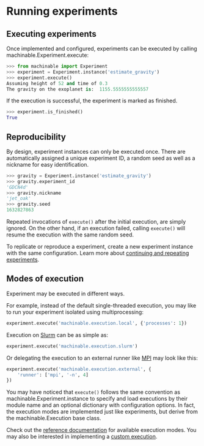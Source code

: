 # Running experiments

## Executing experiments

Once implemented and configured, experiments can be executed by calling <Pydoc caption="execute()">machinable.Experiment.execute</Pydoc>:

```python
>>> from machinable import Experiment
>>> experiment = Experiment.instance('estimate_gravity')
>>> experiment.execute()
Assuming height of 52 and time of 0.3
The gravity on the exoplanet is:  1155.5555555555557
```

If the execution is successful, the experiment is marked as finished. 
```python
>>> experiment.is_finished()
True
```

## Reproducibility

By design, experiment instances can only be executed once. There are automatically assigned a unique experiment ID, a random seed as well as a nickname for easy identification.

```python
>>> gravity = Experiment.instance('estimate_gravity')
>>> gravity.experiment_id
'GDCN4d'
>>> gravity.nickname
'jet_oak'
>>> gravity.seed
1632827863
```

Repeated invocations of `execute()` after the initial execution, are simply ignored. On the other hand, if an execution failed, calling `execute()` will resume the execution with the same random seed.

To replicate or reproduce a experiment, create a new experiment instance with the same configuration. Learn more about [continuing and repeating experiments](../elements-in-depth/experiments.md#derivation).

## Modes of execution

Experiment may be executed in different ways.

For example, instead of the default single-threaded execution, you may like to run your experiment isolated using multiprocessing:

```python
experiment.execute('machinable.execution.local', {'processes': 1})
```

Execution on [Slurm](https://slurm.schedmd.com/documentation.html) can be as simple as:

```python
experiment.execute('machinable.execution.slurm')
```

Or delegating the execution to an external runner like [MPI](https://www.open-mpi.org/) may look like this:

```python
experiment.execute('machinable.execution.external', {
    'runner': ['mpi', '-n', 4]
})
```

You may have noticed that `execute()` follows the same convention as <Pydoc>machinable.Experiment.instance</Pydoc> to specify and load executions by their module name and an optional dictionary with configuration options. In fact, the execution modes are implemented just like experiments, but derive from the <Pydoc>machinable.Execution</Pydoc> base class. 

Check out the [reference documentation](../../reference/) for available execution modes. You may also be interested in implementing a [custom execution](../elements-in-depth/).



